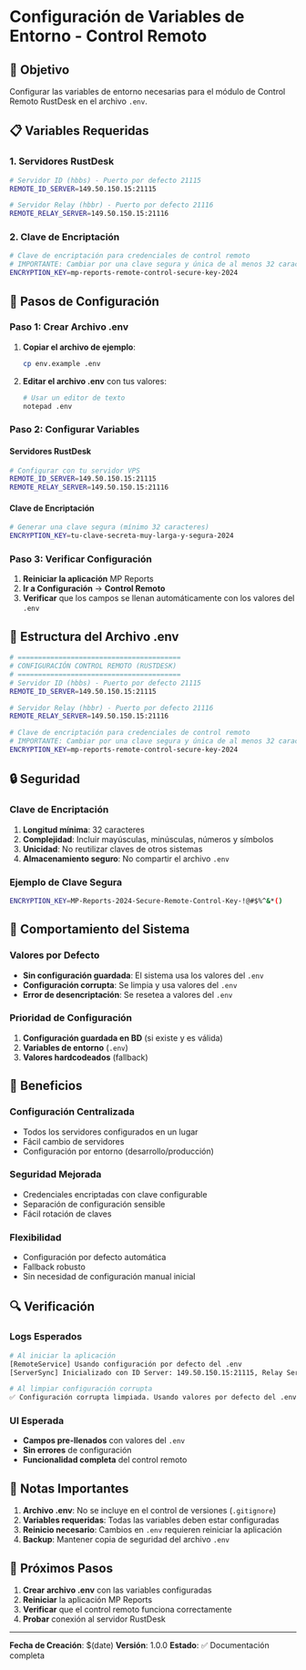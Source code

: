 # Configuración de Variables de Entorno - Control Remoto

## 🎯 Objetivo

Configurar las variables de entorno necesarias para el módulo de Control Remoto RustDesk en el archivo `.env`.

## 📋 Variables Requeridas

### 1. Servidores RustDesk

```bash
# Servidor ID (hbbs) - Puerto por defecto 21115
REMOTE_ID_SERVER=149.50.150.15:21115

# Servidor Relay (hbbr) - Puerto por defecto 21116  
REMOTE_RELAY_SERVER=149.50.150.15:21116
```

### 2. Clave de Encriptación

```bash
# Clave de encriptación para credenciales de control remoto
# IMPORTANTE: Cambiar por una clave segura y única de al menos 32 caracteres
ENCRYPTION_KEY=mp-reports-remote-control-secure-key-2024
```

## 🔧 Pasos de Configuración

### Paso 1: Crear Archivo .env

1. **Copiar el archivo de ejemplo**:
   ```bash
   cp env.example .env
   ```

2. **Editar el archivo .env** con tus valores:
   ```bash
   # Usar un editor de texto
   notepad .env
   ```

### Paso 2: Configurar Variables

#### Servidores RustDesk
```bash
# Configurar con tu servidor VPS
REMOTE_ID_SERVER=149.50.150.15:21115
REMOTE_RELAY_SERVER=149.50.150.15:21116
```

#### Clave de Encriptación
```bash
# Generar una clave segura (mínimo 32 caracteres)
ENCRYPTION_KEY=tu-clave-secreta-muy-larga-y-segura-2024
```

### Paso 3: Verificar Configuración

1. **Reiniciar la aplicación** MP Reports
2. **Ir a Configuración** → **Control Remoto**
3. **Verificar** que los campos se llenan automáticamente con los valores del `.env`

## 📁 Estructura del Archivo .env

```bash
# ========================================
# CONFIGURACIÓN CONTROL REMOTO (RUSTDESK)
# ========================================
# Servidor ID (hbbs) - Puerto por defecto 21115
REMOTE_ID_SERVER=149.50.150.15:21115

# Servidor Relay (hbbr) - Puerto por defecto 21116  
REMOTE_RELAY_SERVER=149.50.150.15:21116

# Clave de encriptación para credenciales de control remoto
# IMPORTANTE: Cambiar por una clave segura y única de al menos 32 caracteres
ENCRYPTION_KEY=mp-reports-remote-control-secure-key-2024
```

## 🔒 Seguridad

### Clave de Encriptación

1. **Longitud mínima**: 32 caracteres
2. **Complejidad**: Incluir mayúsculas, minúsculas, números y símbolos
3. **Unicidad**: No reutilizar claves de otros sistemas
4. **Almacenamiento seguro**: No compartir el archivo `.env`

### Ejemplo de Clave Segura

```bash
ENCRYPTION_KEY=MP-Reports-2024-Secure-Remote-Control-Key-!@#$%^&*()
```

## 🔄 Comportamiento del Sistema

### Valores por Defecto

- **Sin configuración guardada**: El sistema usa los valores del `.env`
- **Configuración corrupta**: Se limpia y usa valores del `.env`
- **Error de desencriptación**: Se resetea a valores del `.env`

### Prioridad de Configuración

1. **Configuración guardada en BD** (si existe y es válida)
2. **Variables de entorno** (`.env`)
3. **Valores hardcodeados** (fallback)

## 🚀 Beneficios

### Configuración Centralizada
- Todos los servidores configurados en un lugar
- Fácil cambio de servidores
- Configuración por entorno (desarrollo/producción)

### Seguridad Mejorada
- Credenciales encriptadas con clave configurable
- Separación de configuración sensible
- Fácil rotación de claves

### Flexibilidad
- Configuración por defecto automática
- Fallback robusto
- Sin necesidad de configuración manual inicial

## 🔍 Verificación

### Logs Esperados

```bash
# Al iniciar la aplicación
[RemoteService] Usando configuración por defecto del .env
[ServerSync] Inicializado con ID Server: 149.50.150.15:21115, Relay Server: 149.50.150.15:21116

# Al limpiar configuración corrupta
✅ Configuración corrupta limpiada. Usando valores por defecto del .env.
```

### UI Esperada

- **Campos pre-llenados** con valores del `.env`
- **Sin errores** de configuración
- **Funcionalidad completa** del control remoto

## 📝 Notas Importantes

1. **Archivo .env**: No se incluye en el control de versiones (`.gitignore`)
2. **Variables requeridas**: Todas las variables deben estar configuradas
3. **Reinicio necesario**: Cambios en `.env` requieren reiniciar la aplicación
4. **Backup**: Mantener copia de seguridad del archivo `.env`

## 🔄 Próximos Pasos

1. **Crear archivo .env** con las variables configuradas
2. **Reiniciar** la aplicación MP Reports
3. **Verificar** que el control remoto funciona correctamente
4. **Probar** conexión al servidor RustDesk

---

**Fecha de Creación**: $(date)
**Versión**: 1.0.0
**Estado**: ✅ Documentación completa
